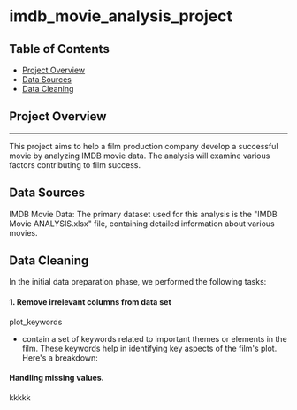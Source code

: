 # imdb_movie_analysis_project

## Table of Contents

- [Project Overview](#project-overview)
- [Data Sources](#data-sources)
- [Data Cleaning](#Data-Cleaning)


## Project Overview
---
This project aims to help a film production company develop a successful movie by analyzing IMDB movie data. The analysis will examine various factors contributing to film success.


## Data Sources

IMDB Movie Data: The primary dataset used for this analysis is the "IMDB Movie ANALYSIS.xlsx" file, containing detailed information about various movies. 


## Data Cleaning

In the initial data preparation phase, we performed the following tasks:
#### 1. Remove irrelevant columns from data set 
plot_keywords
- contain a set of keywords related to important themes or elements in the film. These keywords help in identifying key aspects of the film's plot. Here's a breakdown:

#### Handling missing values.
kkkkk
